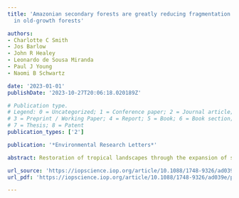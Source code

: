 ```yaml
---
title: 'Amazonian secondary forests are greatly reducing fragmentation and edge exposure
  in old-growth forests'

authors:
- Charlotte C Smith
- Jos Barlow
- John R Healey
- Leonardo de Sousa Miranda
- Paul J Young
- Naomi B Schwartz

date: '2023-01-01'
publishDate: '2023-10-27T20:06:18.020189Z'

# Publication type.
# Legend: 0 = Uncategorized; 1 = Conference paper; 2 = Journal article;
# 3 = Preprint / Working Paper; 4 = Report; 5 = Book; 6 = Book section;
# 7 = Thesis; 8 = Patent
publication_types: ['2']

publication: '*Environmental Research Letters*'

abstract: Restoration of tropical landscapes through the expansion of secondary forests is crucial for climate change mitigation and offers co-benefits for biodiversity. However, the strength of these benefits is influenced by the position of these secondary forests within the landscape. Recovery of both carbon stocks and biodiversity recovery in secondary forests are enhanced by proximity to old-growth forests, and old-growth forests may benefit from secondary forests in return through buffering of edge effects and reduced fragmentation. However, to date there has been no biome-wide assessment of secondary forest location relative to old-growth forests. We mapped Amazonian secondary forests and explored their proximity to old-growth forests of different conditions. We then calculated the extent to which secondary forests buffer old-growth edge forest (<120m from an edge) and the influence of secondary forests on fragmentation. In 2020, 41.2% of Amazonian secondary forest was directly adjacent to old-growth forest and 94.1% was within a fragment connected to old growth. However, adjacency and connectedness fell to 20.1% and 57.4% respectively when only considering extensive structurally intact old-growth forest. Secondary forests buffered 41.1% of old-growth edge forest and, when acting as corridors, reduced the total number of old-growth fragments by 2 million. Our results reveal the importance of understanding spatial context when examining the potential benefits of increasing secondary forest cover. A greater understanding of the benefits of locating secondary forests next to old-growth forests could support the development of more effective climate change mitigation and restoration strategies.

url_source: 'https://iopscience.iop.org/article/10.1088/1748-9326/ad039e/meta'
url_pdf: 'https://iopscience.iop.org/article/10.1088/1748-9326/ad039e/pdf'

---
```

